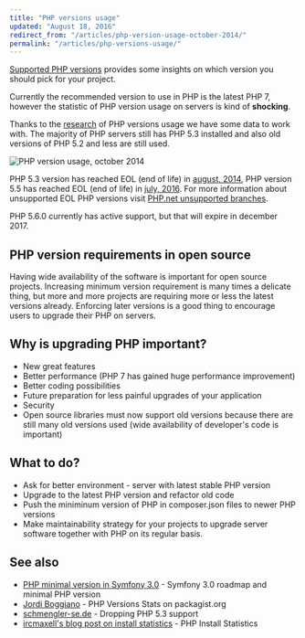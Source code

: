 ```yaml
---
title: "PHP versions usage"
updated: "August 18, 2016"
redirect_from: "/articles/php-version-usage-october-2014/"
permalink: "/articles/php-versions-usage/"
---
```


[Supported PHP versions](http://php.net/supported-versions.php) provides some
insights on which version you should pick for your project.

Currently the recommended version to use in PHP is the latest PHP 7, however the
statistic of PHP version usage on servers is kind of **shocking**.

Thanks to the [research](http://blog.pascal-martin.fr/post/php-versions-stats-2014-10-en)
of PHP versions usage we have some data to work with. The majority of PHP servers
still has PHP 5.3 installed and also old versions of PHP 5.2 and less are still
used.

![PHP version usage, october 2014](https://raw.githubusercontent.com/php-earth/php-resources-assets/master/images/introduction/php-version-usage.png "PHP version usage, october 2014")

PHP 5.3 version has reached EOL (end of life) in
[august, 2014](http://php.net/archive/2014.php#id2014-08-14-1), PHP version 5.5
has reached EOL (end of life) in
[july, 2016](http://php.net/archive/2016.php#id2016-07-21-2). For more information
about unsupported EOL PHP versions visit
[PHP.net unsupported branches](http://php.net/eol.php).

PHP 5.6.0 currently has active support, but that will expire in december 2017.

## PHP version requirements in open source

Having wide availability of the software is important for open source projects.
Increasing minimum version requirement is many times a delicate thing, but more
and more projects are requiring more or less the latest versions already. Enforcing
later versions is a good thing to encourage users to upgrade their PHP on servers.

## Why is upgrading PHP important?

* New great features
* Better performance (PHP 7 has gained huge performance improvement)
* Better coding possibilities
* Future preparation for less painful upgrades of your application
* Security
* Open source libraries must now support old versions because there are still
  many old versions used (wide availability of developer's code is important)

## What to do?

* Ask for better environment - server with latest stable PHP version
* Upgrade to the latest PHP version and refactor old code
* Push the miniminum version of PHP in composer.json files to newer PHP versions
* Make maintainability strategy for your projects to upgrade server software
  together with PHP on its regular basis.

## See also

* [PHP minimal version in Symfony 3.0](http://symfony.com/blog/symfony-3-0-the-roadmap) - Symfony 3.0 roadmap and minimal PHP version
* [Jordi Boggiano](https://seld.be/notes/php-versions-stats-2016-1-edition) - PHP Versions Stats on packagist.org
* [schmengler-se.de](http://www.schmengler-se.de/en/2014/11/why-i-am-actively-going-to-drop-php-5-3-compatibility/) - Dropping PHP 5.3 support
* [ircmaxell's blog post on install statistics](http://blog.ircmaxell.com/2014/12/php-install-statistics.html) - PHP Install Statistics
